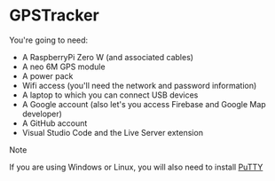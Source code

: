 # GPSTracker

You're going to need:
- A RaspberryPi Zero W (and associated cables)
- A neo 6M GPS module
- A power pack
- Wifi access (you'll need the network and password information)
- A laptop to which you can connect USB devices
- A Google account (also let's you access Firebase and Google Map developer)
- A GitHub account
- Visual Studio Code and the Live Server extension

> [!NOTE]  
> If you are using Windows or Linux, you will also need to install [PuTTY](https://www.putty.org/)
